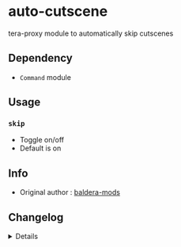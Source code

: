 # auto-cutscene
tera-proxy module to automatically skip cutscenes

## Dependency
- `Command` module

## Usage
### `skip`
- Toggle on/off
- Default is on

## Info
- Original author : [baldera-mods](https://github.com/baldera-mods)

## Changelog
<details>
  
    1.27
    - Updated name and font color
    1.26
    - Updated code aesthetics
    1.24
    - Updated code
    - Added string function
    1.23
    - Updated code aesthetics
    1.22
    - Updated code aesthetics
    1.21
    - Rolled back code
    1.20
    - Fixed error
    1.10
    - Updated code
    1.00
    - Initial fork

</details>
